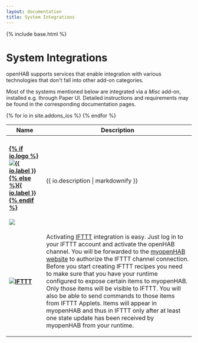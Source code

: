 ```yaml
---
layout: documentation
title: System Integrations
---
```


{% include base.html %}

# System Integrations

openHAB supports services that enable integration with various technologies that don't fall into other add-on categories.

Most of the systems mentioned below are integrated via a *Misc* add-on, installed e.g. through Paper UI.
Detailed instructions and requirements may be found in the corresponding documentation pages.

<!-- selection not needed for now table id="ios-select" class="striped">
  <tbody>
    <tr>
      <td width="20%">
        <p>
          <input type="checkbox" class="filled-in" id="manual-checkbox" />
          <label for="manual-checkbox"><img src="{{base}}/images/tag-install-manual.svg"></label>
        </p>
      </td>
      <td>
        <p>
        Some openHAB 1 service modules have not yet completed validation for inclusion in the distribution; however, they may indeed work properly under openHAB 2.  
        All openHAB 1 addons can be downloaded in a <a href="https://bintray.com/openhab/mvn/download_file?file_path=org%2Fopenhab%2Fdistro%2Fopenhab%2F1.9.0%2Fopenhab-1.9.0-addons.zip">zip file</a>.
        We need your help testing them so that they may be easily installed in a future distribution.
        Please see the <a href="{{base}}/developers/development/compatibilitylayer.html#how-to-use-openhab-1x-add-ons-that-are-not-part-of-the-distribution">compatibility layer documentation</a> and
        also search the <a href="https://community.openhab.org">openHAB community forum</a> for the latest information and steps for manual installation.
        </p>
      </td>
    </tr>
  </tbody>
</table -->

<table id="ios-overview" class="bordered addon-table">
  <thead>
    <tr>
      <th data-field="label" width="20%">Name</th>
      <th data-field="description">Description</th>
    </tr>
  </thead>
  <tbody>
    {% for io in site.addons_ios %}
    <!-- <tr class="install-{{io.install}} since-{{io.since}}"> -->
    <tr>
      <td>
        <h4><a href="{{base}}{{io.url}}">{% if io.logo %}<img class="logo" src="{{base}}/{{io.logo}}" title="{{ io.label }}" alt="{{ io.label }}" />{% else %}{{ io.label }}{% endif %}</a></h4>
        <img src="{{base}}/images/tag-install-{{io.install}}.svg">
      </td>
      <td>{{ io.description | markdownify }}</td>
    </tr>
    {% endfor %}
    <tr>
      <td>
        <h4><a href="http://www.myopenhab.org/" target="_blank"><img class="logo" src="{{base}}/images/addons/ifttt.png" title="IFTTT" alt="IFTTT" /></a></h4>
      </td>
      <td>
        <p>
        Activating <a href="https://ifttt.com" target="_blank">IFTTT</a> integration is easy.
        Just log in to your IFTTT account and activate the openHAB channel.
        You will be forwarded to the <a href="http://www.myopenhab.org/" target="_blank">myopenHAB website</a> to authorize the IFTTT channel connection.
        Before you start creating IFTTT recipes you need to make sure that you have your runtime configured to expose certain items to myopenHAB.
        Only those items will be visible to IFTTT.
        You will also be able to send commands to those items from IFTTT Applets.
        Items will appear in myopenHAB and thus in IFTTT only after at least one state update has been received by myopenHAB from your runtime.
        </p>
      </td>
    </tr>
 </tbody>
</table>
